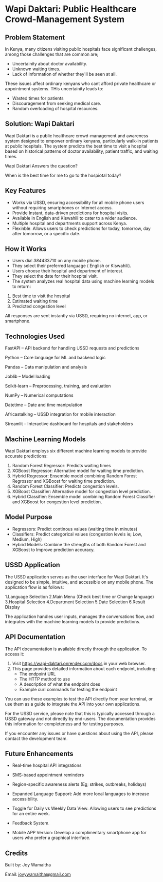 # Wapi Daktari: Public Healthcare Crowd-Management System

## Problem Statement

In Kenya, many citizens visiting public hospitals face significant challenges, among those challenges that are common are;

- Uncertainity about doctor availability.
- Unknown waiting times.
- Lack of Information of whether they'll be seen at all.

These issues affect ordinary kenyans who cant afford private healthcare or appointment systems. THis uncertainity leads to:

- Wasted times for patients
- Discouragement from seeking medical care.
- Random overloading of hospital resources.

## Solution: Wapi Daktari

Wapi Daktari is a public healthcare crowd-management and awareness system designed to empower ordinary kenyans, particularly walk-in patients at public hospitals. The system predicts the best time to visit a hospital based on historical patterns of doctor availability, patient traffic, and waiting times.

Wapi Daktari Answers the question?

When is the best time for me to go to the hospiotal today?

## Key Features

- Works via USSD, ensuring accessibility for all mobile phone users without requiring smartphones or Internet access.
- Provide Instant, data-driven predictions for hospital visits.
- Available in English and Kiswahili to cater to a wider audience.
- Multiple hospital and departments support across Kenya.
- Flexinble: Allows users to check predictions for today, tomorrow, day after tomorrow, or a specific date.

## How it Works

- Users dial *384*43371# on any mobile phone.
- They select their preferred language ( English or Kiswahili).
- Users choose their hospital and department of interest.
- They select the date for their hospital visit.
- The system analyzes real hospital data using machine learning models to return:

1. Best time to visit the hospital
2. Estimated waiting time
3. Predicted congestion level

All responses are sent instantly via USSD, requiring no internet, app, or smartphone.

## Technologies Used

FastAPI – API backend for handling USSD requests and predictions

Python – Core language for ML and backend logic

Pandas – Data manipulation and analysis

Joblib – Model loading

Scikit-learn – Preprocessing, training, and evaluation

NumPy – Numerical computations

Datetime – Date and time manipulation

Africastalking – USSD integration for mobile interaction

Streamlit – Interactive dashboard for hospitals and stakeholders

## Machine Learning Models

Wapi Daktari employs six different machine learning models to provide accurate predictions:

1. Random Forest Regressor: Predicts waiting times
2. XGBoost Regressor: Alternative model for waiting time prediction.
3. Hybrid Regressor: Ensemble model combining Random Forest Regrossor and XGBoost for waiting time prediction.
4. Random Forest Classifier: Predicts congestion levels.
5. XGBoost Classifier: Alternative model for congestion level prediction.
6. Hybrid Classifier: Ensemble model combining Random Forest Classifier and XGBoost for congestion level prediction.

## Model Purpose

- Regressors: Predict continous values (waiting time in minutes)
- Classifiers: Predict categorical values (congestion levels ie; Low, Medium, High)
- Hybrid Models: Combine the strengths of both Random Forest and XGBoost to Improve prediction accuracy.

## USSD Application

The USSD application serves as the user interface for Wapi Daktari. It's designed to be simple, intuitive, and accessible on any mobile phone. The application flow is as follows:

1.Language Selection
2.Main Menu (Check best time or Change language)
3.Hospital Selection
4.Department Selection
5.Date Selection
6.Result Display

The application handles user inputs, manages the conversations flow, and integrates with the machine learning models to provide predictions.

## API Documentation

The API documentation is available directly through the application. To access it:

1. Visit https://wapi-daktari.onrender.com/docs in your web browser.
2. This page provides detailed information about each endpoint, including:
   - The endpoint URL
   - The HTTP method to use
   - A description of what the endpoint does
   - Example curl commands for testing the endpoint

You can use these examples to test the API directly from your terminal, or use them as a guide to integrate the API into your own applications.

For the USSD service, please note that this is typically accessed through a USSD gateway and not directly by end-users. The documentation provides this information for completeness and for testing purposes.

If you encounter any issues or have questions about using the API, please contact the development team.

## Future Enhancements

- Real-time hospital API integrations

- SMS-based appointment reminders

- Region-specific awareness alerts (Eg; strikes, outbreaks, holidays)

- Expanded Language Support: Add more local languages to increase accessibility.

- Toggle for Daily vs Weekly Data View: Allowing users to see predictions for an entire week.

- Feedback System.

- Mobile APP Version: Develop a complimentary smartphone app for users who prefer a graphical interface.

## Credits

Built by: Joy Wamaitha

Email: joyywamaitha@gmail.com
